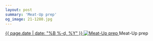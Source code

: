 ```yaml
---
layout: post
summary: 'Meat-Up prep'
og_image: 21-1280.jpg
---
```


<p>
 <time>
  <a href="/21">
   {{ page.date | date: "%B %-d, %Y" }}
  </a>
 </time>
 <a href="/21">
  <img alt="Meat-Up prep" sizes="(min-width: 700px) 50vw, calc(100vw - 2rem)" src="{{ site.assets_url }}/21-640.jpg" srcset="{{ site.assets_url }}/21-1280.jpg 1280w, {{ site.assets_url }}/21-960.jpg 960w, {{ site.assets_url }}/21-640.jpg 640w, {{ site.assets_url }}/21-320.jpg 320w"/>
 </a>
 <span>
  Meat-Up prep
 </span>
</p>
